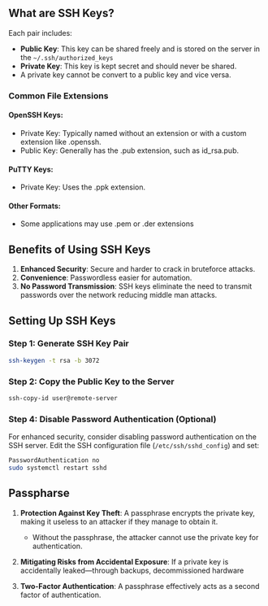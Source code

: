 
## What are SSH Keys?
Each pair includes:

- **Public Key**: This key can be shared freely and is stored on the server in the `~/.ssh/authorized_keys`
- **Private Key**: This key is kept secret and should never be shared.
- A private key cannot be convert to a public key and vice versa.

### Common File Extensions
#### OpenSSH Keys:
- Private Key: Typically named without an extension or with a custom extension like .openssh. 
- Public Key: Generally has the .pub extension, such as id_rsa.pub.
#### PuTTY Keys:
- Private Key: Uses the .ppk extension.
#### Other Formats:
- Some applications may use .pem or .der extensions

## Benefits of Using SSH Keys
1. **Enhanced Security**: Secure and harder to crack in bruteforce attacks.
2. **Convenience**: Passwordless easier for automation.
3. **No Password Transmission**: SSH keys eliminate the need to transmit passwords over the network reducing middle man attacks.

## Setting Up SSH Keys

### Step 1: Generate SSH Key Pair

```bash
ssh-keygen -t rsa -b 3072
```
### Step 2: Copy the Public Key to the Server
```bash
ssh-copy-id user@remote-server
```

### Step 4: Disable Password Authentication (Optional)

For enhanced security, consider disabling password authentication on the SSH server. Edit the SSH configuration file (`/etc/ssh/sshd_config`) and set:

```bash
PasswordAuthentication no
sudo systemctl restart sshd
```
## Passpharse

1. **Protection Against Key Theft**:
   A passphrase encrypts the private key, making it useless to an attacker if they manage to obtain it. 
   - Without the passphrase, the attacker cannot use the private key for authentication.

2. **Mitigating Risks from Accidental Exposure**:
   If a private key is accidentally leaked—through backups, decommissioned hardware

3. **Two-Factor Authentication**:
   A passphrase effectively acts as a second factor of authentication.



